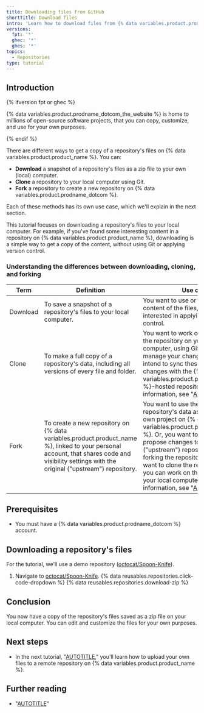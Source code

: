 ```yaml
---
title: Downloading files from GitHub
shortTitle: Download files
intro: 'Learn how to download files from {% data variables.product.prodname_dotcom %}, and understand the difference between downloading, cloning, and forking.'
versions:
  fpt: '*'
  ghec: '*'
  ghes: '*'
topics:
  - Repositories
type: tutorial
---
```


## Introduction

{% ifversion fpt or ghec %}

{% data variables.product.prodname_dotcom_the_website %} is home to millions of open-source software projects, that you can copy, customize, and use for your own purposes.

{% endif %}

There are different ways to get a copy of a repository's files on {% data variables.product.product_name %}. You can:
- **Download** a snapshot of a repository's files as a zip file to your own (local) computer.
- **Clone** a repository to your local computer using Git.
- **Fork** a repository to create a new repository on {% data variables.product.prodname_dotcom %}.

Each of these methods has its own use case, which we'll explain in the next section.

This tutorial focuses on downloading a repository's files to your local computer. For example, if you've found some interesting content in a repository on {% data variables.product.product_name %}, downloading is a simple way to get a copy of the content, without using Git or applying version control.

### Understanding the differences between downloading, cloning, and forking

| Term     | Definition | Use case |
| ------------- | ------------- | -------|
|  Download   |  To save a snapshot of a repository's files to your local computer. | You want to use or customize the content of the files, but you're not interested in applying version control. |
|  Clone   |  To make a full copy of a repository's data, including all versions of every file and folder. | You want to work on a full copy of the repository on your local computer, using Git to track and manage your changes. You likely intend to sync these locally-made changes with the {% data variables.product.product_name %}-hosted repository. For more information, see "[AUTOTITLE](/repositories/creating-and-managing-repositories/cloning-a-repository)."  |
|  Fork   |  To create a new repository on {% data variables.product.product_name %}, linked to your personal account, that shares code and visibility settings with the original ("upstream") repository. |  You want to use the original repository's data as a basis for your own project on {% data variables.product.prodname_dotcom %}. Or, you want to use the fork to propose changes to the original ("upstream") repository. After forking the repository, you still might want to clone the repository, so that you can work on the changes on your local computer. For more information, see "[AUTOTITLE](/pull-requests/collaborating-with-pull-requests/working-with-forks/fork-a-repo)." |

## Prerequisites

- You must have a {% data variables.product.prodname_dotcom %} account.

## Downloading a repository's files

For the tutorial, we'll use a demo repository ([octocat/Spoon-Knife](https://github.com/octocat/Spoon-Knife)).

1. Navigate to [octocat/Spoon-Knife](https://github.com/octocat/Spoon-Knife).
{% data reusables.repositories.click-code-dropdown %}
{% data reusables.repositories.download-zip %}

## Conclusion

You now have a copy of the repository's files saved as a zip file on your local computer. You can edit and customize the files for your own purposes.

## Next steps

- In the next tutorial, "[AUTOTITLE](/get-started/quickstart/uploading-a-project-to-github)," you'll learn how to upload your own files to a remote repository on {% data variables.product.product_name %}.

## Further reading

- "[AUTOTITLE](/repositories/working-with-files/using-files/downloading-source-code-archives)"
